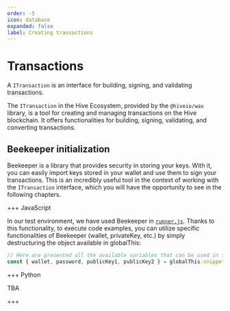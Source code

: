 ```yaml
---
order: -5
icon: database
expanded: false
label: Creating transactions
---
```


# Transactions

A `ITransaction` is an interface for building, signing, and validating transactions.

The `ITransaction` in the Hive Ecosystem, provided by the `@hiveio/wax` library, is a tool for creating and managing transactions on the Hive blockchain. It offers functionalities for building, signing, validating, and converting transactions.

## Beekeeper initialization

Beekeeper is a library that provides security in storing your keys. With it, you can easily import keys stored in your wallet and use them to sign your transactions. This is an incredibly useful tool in the context of working with the `ITransaction` interface, which you will have the opportunity to see in the following chapters.

+++ JavaScript

In our test environment, we have used Beekeeper in [`runner.js`](https://stackblitz.com/github/openhive-network/wax-doc-snippets?file=scripts%2Frunner.js). Thanks to this functionality, to execute code examples, you can utilize specific functionalities of Beekeeper (wallet, privateKey, etc.) by simply destructuring the object available in globalThis:

```javascript
// Here are presented all the available variables that can be used in the examples.
const { wallet, password, publicKey1, publicKey2 } = globalThis.snippetsBeekeeperData
```

+++ Python

TBA

+++
